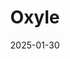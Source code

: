 ---  
layout: startup_page  
title: "Oxyle"  
id: "oxyle.com"  
permalink: "/oxyleoxyle.com01302025/"  
website: "https://oxyle.com/"  
funding_round: "Seed"  
funding_amount: "$15.7M"  
investors: "360 Capital, Axeleo Capital, Founderful, SOSV"  
about: "Oxyle provides a breakthrough solution to destroy PFAS, toxic \"forever chemicals,\" from wastewater. Unlike traditional methods, Oxyle's system permanently destroys PFAS molecules with over 99 percent elimination rates while using significantly less energy. Its three-stage process combines foam fractionation, catalytic destruction, and real-time monitoring powered by machine learning."  
markets: "Cleantech, Environmental Technology"  
hq: "Zurich, Zurich, Switzerland"  
founded_year: "2020"  
linkedin: "https://www.linkedin.com/company/oxyle-ag-8215"  
twitter: "https://twitter.com/oxyle3?lang=en"  
instagram: ""  
facebook: ""  
crunchbase: "https://www.crunchbase.com/organization/oxyle"  
pitchbook: "https://pitchbook.com/profiles/company/436112-92"  

date_display: "30-Jan-2025"  
date: "2025-01-30"

# SEO Optimization  
meta_title: "Oxyle - Seed Funding ($15.7M)"  
meta_description: "Oxyle, Oxyle provides a breakthrough solution to destroy PFAS, toxic \"forever chemicals,\" from wastewater. Unlike traditional methods, Oxyle's system perma..."  
meta_keywords: "Oxyle, Cleantech, Environmental Technology, Seed funding"  
canonical_url: "https://startup.projectstartups.com/oxyleoxyle.com01302025/"  
---